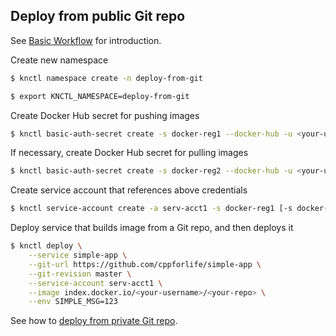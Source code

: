 ## Deploy from public Git repo

See [Basic Workflow](./basic-workflow.md) for introduction.

Create new namespace

```bash
$ knctl namespace create -n deploy-from-git

$ export KNCTL_NAMESPACE=deploy-from-git
```

Create Docker Hub secret for pushing images

```bash
$ knctl basic-auth-secret create -s docker-reg1 --docker-hub -u <your-username> -p <your-password>
```

If necessary, create Docker Hub secret for pulling images

```bash
$ knctl basic-auth-secret create -s docker-reg2 --docker-hub -u <your-username> -p <your-password> --for-pulling
```

Create service account that references above credentials

```bash
$ knctl service-account create -a serv-acct1 -s docker-reg1 [-s docker-reg2]
```

Deploy service that builds image from a Git repo, and then deploys it

```bash
$ knctl deploy \
    --service simple-app \
    --git-url https://github.com/cppforlife/simple-app \
    --git-revision master \
    --service-account serv-acct1 \
    --image index.docker.io/<your-username>/<your-repo> \
    --env SIMPLE_MSG=123
```

See how to [deploy from private Git repo](./deploy-private-git-repo.md).
